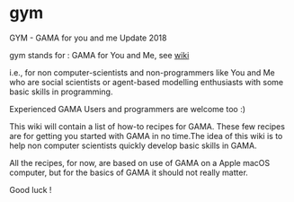 # gym
GYM - GAMA for you and me
Update 2018

gym stands for : GAMA for You and Me,   see [wiki](https://github.com/sriramab/gym/wiki)

i.e., for non computer-scientists and non-programmers like You and Me who are social scientists or agent-based modelling enthusiasts with some basic skills in programming.

Experienced GAMA Users and programmers are welcome too :)

This wiki will contain a list of how-to recipes for GAMA. These few recipes are for getting you started with GAMA in no time.The idea of this wiki is to help non computer scientists quickly develop basic skills in GAMA.

All the recipes, for now, are based on use of GAMA on a Apple macOS computer, but for the basics of GAMA it should not really matter.

Good luck !
